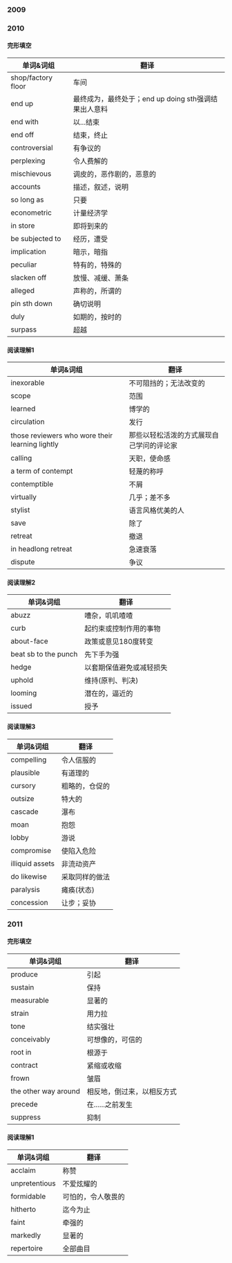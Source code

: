 ### 2009

### 2010 

#### 完形填空 

| 单词&词组          | 翻译                                                 |
| ------------------ | ---------------------------------------------------- |
| shop/factory floor | 车间                                                 |
| end up             | 最终成为，最终处于；end up doing sth强调结果出人意料 |
| end with           | 以...结束                                            |
| end off            | 结束，终止                                           |
| controversial      | 有争议的                                             |
| perplexing         | 令人费解的                                           |
| mischievous        | 调皮的，恶作剧的，恶意的                             |
| accounts           | 描述，叙述，说明                                     |
| so long as         | 只要                                                 |
| econometric        | 计量经济学                                           |
| in store           | 即将到来的                                           |
| be subjected to    | 经历，遭受                                           |
| implication        | 暗示，暗指                                           |
| peculiar           | 特有的，特殊的                                       |
| slacken off        | 放慢、减缓、萧条                                     |
| alleged            | 声称的，所谓的                                       |
| pin sth down       | 确切说明                                             |
| duly               | 如期的，按时的                                       |
| surpass            | 超越                                                 |

#### 阅读理解1

| 单词&词组                                       | 翻译                                     |
| ----------------------------------------------- | ---------------------------------------- |
| inexorable                                      | 不可阻挡的；无法改变的                   |
| scope                                           | 范围                                     |
| learned                                         | 博学的                                   |
| circulation                                     | 发行                                     |
| those reviewers who wore their learning lightly | 那些以轻松活泼的方式展现自己学问的评论家 |
| calling                                         | 天职，使命感                             |
| a term of contempt                              | 轻蔑的称呼                               |
| contemptible                                    | 不屑                                     |
| virtually                                       | 几乎；差不多                             |
| stylist                                         | 语言风格优美的人                         |
| save                                            | 除了                                     |
| retreat                                         | 撤退                                     |
| in headlong retreat                             | 急速衰落                                 |
| dispute                                         | 争议                                     |

#### 阅读理解2

| 单词&词组            | 翻译                     |
| -------------------- | ------------------------ |
| abuzz                | 嘈杂，叽叽喳喳           |
| curb                 | 起约束或控制作用的事物   |
| about-face           | 政策或意见180度转变      |
| beat sb to the punch | 先下手为强               |
| hedge                | 以套期保值避免或减轻损失 |
| uphold               | 维持(原判、判决)         |
| looming              | 潜在的，逼近的           |
| issued               | 授予                     |

#### 阅读理解3

| 单词&词组       | 翻译           |
| --------------- | -------------- |
| compelling      | 令人信服的     |
| plausible       | 有道理的       |
| cursory         | 粗略的，仓促的 |
| outsize         | 特大的         |
| cascade         | 瀑布           |
| moan            | 抱怨           |
| lobby           | 游说           |
| compromise      | 使陷入危险     |
| illiquid assets | 非流动资产     |
| do likewise     | 采取同样的做法 |
| paralysis       | 瘫痪(状态)     |
| concession      | 让步；妥协     |

### 2011

#### 完形填空

| 单词&词组            | 翻译                       |
| -------------------- | -------------------------- |
| produce              | 引起                       |
| sustain              | 保持                       |
| measurable           | 显著的                     |
| strain               | 用力拉                     |
| tone                 | 结实强壮                   |
| conceivably          | 可想像的，可信的           |
| root in              | 根源于                     |
| contract             | 紧缩或收缩                 |
| frown                | 皱眉                       |
| the other way around | 相反地，倒过来，以相反方式 |
| precede              | 在......之前发生           |
| suppress             | 抑制                       |

#### 阅读理解1

| 单词&词组     | 翻译               |
| ------------- | ------------------ |
| acclaim       | 称赞               |
| unpretentious | 不爱炫耀的         |
| formidable    | 可怕的，令人敬畏的 |
| hitherto      | 迄今为止           |
| faint         | 牵强的             |
| markedly      | 显著的             |
| repertoire    | 全部曲目           |

